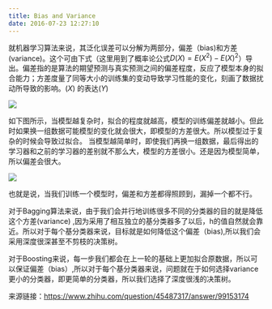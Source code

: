```yaml
---
title: Bias and Variance
date: 2016-07-23 12:27:10
---
```


就机器学习算法来说，其泛化误差可以分解为两部分，偏差（bias)和方差(variance)。这个可由下式（这里用到了概率论公式$D(X)=E(X^2)-E(X)^2$）导出。偏差指的是算法的期望预测与真实预测之间的偏差程度，反应了模型本身的拟合能力；方差度量了同等大小的训练集的变动导致学习性能的变化，刻画了数据扰动所导致的影响。$(X)$ 的表达$(Y)$

![](http://oa5sa0jqw.bkt.clouddn.com/f9000a007cd7d0f8f421b287645ab35e.png)

如下图所示，当模型越复杂时，拟合的程度就越高，模型的训练偏差就越小。但此时如果换一组数据可能模型的变化就会很大，即模型的方差很大。所以模型过于复杂的时候会导致过拟合。
当模型越简单时，即使我们再换一组数据，最后得出的学习器和之前的学习器的差别就不那么大，模型的方差很小。还是因为模型简单，所以偏差会很大。

![](http://oa5sa0jqw.bkt.clouddn.com/2c75cea845d39d79bb32ced71078d3b3.png)

也就是说，当我们训练一个模型时，偏差和方差都得照顾到，漏掉一个都不行。

对于Bagging算法来说，由于我们会并行地训练很多不同的分类器的目的就是降低这个方差(variance) ,因为采用了相互独立的基分类器多了以后，h的值自然就会靠近。所以对于每个基分类器来说，目标就是如何降低这个偏差（bias),所以我们会采用深度很深甚至不剪枝的决策树。

对于Boosting来说，每一步我们都会在上一轮的基础上更加拟合原数据，所以可以保证偏差（bias）,所以对于每个基分类器来说，问题就在于如何选择variance更小的分类器，即更简单的分类器，所以我们选择了深度很浅的决策树。


来源链接：https://www.zhihu.com/question/45487317/answer/99153174
